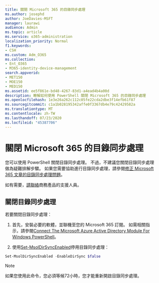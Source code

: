 ```yaml
---
title: 關閉 Microsoft 365 的目錄同步處理
ms.author: josephd
author: JoeDavies-MSFT
manager: laurawi
audience: Admin
ms.topic: article
ms.service: o365-administration
localization_priority: Normal
f1.keywords:
- CSH
ms.custom: Adm_O365
ms.collection:
- Ent_O365
- M365-identity-device-management
search.appverid:
- MET150
- MOE150
- MED150
ms.assetid: ee5f861e-bd48-4267-83d1-a4ead4b4a00d
description: 瞭解如何使用 PowerShell 關閉 Microsoft 365 的目錄同步處理
ms.openlocfilehash: 1e3e26a262c112c05fe22cda2dbe3f14efb61f87
ms.sourcegitcommit: c1a1b028195342affe0f3367db4e79c42429582a
ms.translationtype: MT
ms.contentlocale: zh-TW
ms.lasthandoff: 07/23/2020
ms.locfileid: "45387706"
---
```

# <a name="turn-off-directory-synchronization-for-microsoft-365"></a>關閉 Microsoft 365 的目錄同步處理
您可以使用 PowerShell 關閉目錄同步處理。 不過，不建議您關閉目錄同步處理做為疑難排解步驟。 如果您需要協助進行目錄同步處理，請參閱[修正 Microsoft 365 文章的目錄同步處理問題](fix-problems-with-directory-synchronization.md)。 
  
如有需要，[請聯絡](https://support.office.com/article/32a17ca7-6fa0-4870-8a8d-e25ba4ccfd4b)商務產品的支援人員。
  
## <a name="turn-off-directory-synchronization"></a>關閉目錄同步處理  
若要關閉目錄同步處理：
  
1. 首先，安裝必要的軟體，並聯機至您的 Microsoft 365 訂閱。 如需相關指示，請參閱[Connect The Microsoft Azure Active Directory Module For Windows PowerShell](https://docs.microsoft.com/office365/enterprise/powershell/connect-to-office-365-powershell#connect-with-the-microsoft-azure-active-directory-module-for-windows-powershell)。
    
2. 使用[Set-MsolDirSyncEnabled](https://go.microsoft.com/fwlink/p/?LinkId=821939)停用目錄同步處理： 
    
  ```powershell
  Set-MsolDirSyncEnabled -EnableDirSync $false
  ```

>[!Note]
>如果您使用此命令，您必須等候72小時，您才能重新開啟目錄同步處理。
>
 
